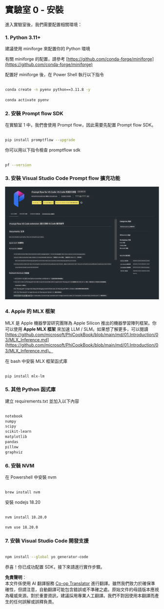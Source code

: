<!--
CO_OP_TRANSLATOR_METADATA:
{
  "original_hash": "4b16264917d9b93169745d92b8ce8c65",
  "translation_date": "2025-07-17T04:17:00+00:00",
  "source_file": "md/02.Application/02.Code/Phi3/VSCodeExt/HOL/Apple/01.Installations.md",
  "language_code": "mo"
}
-->
# **實驗室 0 - 安裝**

進入實驗室後，我們需要配置相關環境：

### **1. Python 3.11+**

建議使用 miniforge 來配置你的 Python 環境

有關 miniforge 的配置，請參考 [https://github.com/conda-forge/miniforge](https://github.com/conda-forge/miniforge)

配置好 miniforge 後，在 Power Shell 執行以下指令

```bash

conda create -n pyenv python==3.11.8 -y

conda activate pyenv

```

### **2. 安裝 Prompt flow SDK**

在實驗室 1 中，我們會使用 Prompt flow，因此需要先配置 Prompt flow SDK。

```bash

pip install promptflow --upgrade

```

你可以用以下指令檢查 promptflow sdk

```bash

pf --version

```

### **3. 安裝 Visual Studio Code Prompt flow 擴充功能**

![pf](../../../../../../../../../translated_images/pf_ext.8cf76b5846e9b8562b0dd276004237b3ff3797066b9f912d39c0ae6c88b35878.mo.png)

### **4. Apple 的 MLX 框架**

MLX 是 Apple 機器學習研究團隊為 Apple Silicon 推出的機器學習陣列框架。你可以使用 **Apple MLX 框架** 來加速 LLM / SLM。如果想了解更多，可以閱讀 [https://github.com/microsoft/PhiCookBook/blob/main/md/01.Introduction/03/MLX_Inference.md](https://github.com/microsoft/PhiCookBook/blob/main/md/01.Introduction/03/MLX_Inference.md)。

在 bash 中安裝 MLX 框架函式庫

```bash

pip install mlx-lm

```

### **5. 其他 Python 函式庫**

建立 requirements.txt 並加入以下內容

```txt

notebook
numpy 
scipy 
scikit-learn 
matplotlib 
pandas 
pillow 
graphviz

```

### **6. 安裝 NVM**

在 Powershell 中安裝 nvm

```bash

brew install nvm

```

安裝 nodejs 18.20

```bash

nvm install 18.20.0

nvm use 18.20.0

```

### **7. 安裝 Visual Studio Code 開發支援**

```bash

npm install --global yo generator-code

```

恭喜！你已成功配置 SDK，接下來請進行實作步驟。

**免責聲明**：  
本文件係使用 AI 翻譯服務 [Co-op Translator](https://github.com/Azure/co-op-translator) 進行翻譯。雖然我們致力於確保準確性，但請注意，自動翻譯可能包含錯誤或不準確之處。原始文件的母語版本應視為權威來源。對於重要資訊，建議採用專業人工翻譯。我們不對因使用本翻譯而產生的任何誤解或誤釋負責。